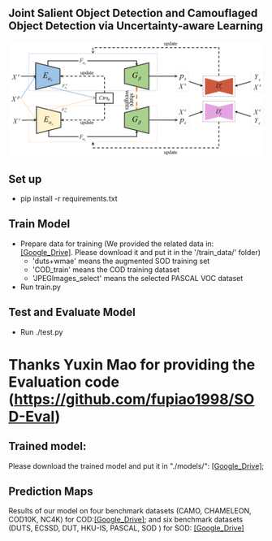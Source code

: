 ## Joint Salient Object Detection and Camouflaged Object Detection via Uncertainty-aware Learning

![](https://github.com/baneitixiaomai/joint_sod_cod/blob/master/overview.png)  
## Set up
- pip install -r requirements.txt  

## Train Model
- Prepare data for training (We provided the related data in:[[Google_Drive]](https://drive.google.com/drive/folders/1J_B7mNEwB0ryzngd8JyZdllfFNgkiFdh?usp=sharing). Please download it and put it in the '/train_data/' folder)   
  - 'duts+wmae' means the augmented SOD training set  
  - 'COD_train'  means the COD training dataset  
  - 'JPEGImages_select' means the selected PASCAL VOC dataset  
- Run train.py   

##  Test and Evaluate Model
- Run ./test.py  
# Thanks Yuxin Mao for providing the Evaluation code (https://github.com/fupiao1998/SOD-Eval)

## Trained model:
Please download the trained model and put it in "./models/": [[Google_Drive]](https://drive.google.com/drive/folders/1-2rk7k1GeeeWQvQOmJeecm9E6k0rz2fH?usp=sharing);

##  Prediction Maps
Results of our model on four benchmark datasets (CAMO, CHAMELEON, COD10K, NC4K) for COD:[[Google_Drive]](https://drive.google.com/file/d/1hPSPEZHBCYYti3Sw_YVau1teE1lePmH8/view?usp=sharing); and six benchmark datasets (DUTS, ECSSD, DUT, HKU-IS, PASCAL, SOD ) for SOD: [[Google_Drive]](https://drive.google.com/file/d/1kMBp0ZUyxJUCtZzhoVhXp3B_fA9WvL-x/view?usp=sharing)
 

